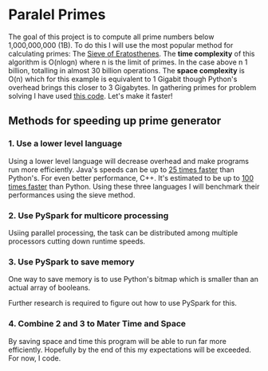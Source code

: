 # Paralel Primes

The goal of this project is to compute all prime numbers below 1,000,000,000
(1B). To do this I will use the most popular method for calculating primes: The
[Sieve of Eratosthenes](https://en.wikipedia.org/wiki/Sieve_of_Eratosthenes).
The **time complexity** of this algorithm is O(nlogn) where n is the limit of
primes. In the case above n 1 billion, totalling in almost 30 billion
operations. The **space complexity** is O(n) which for this example is
equivalent to 1 Gigabit though Python's overhead brings this closer to
3 Gigabytes. In gathering primes for problem solving I have used
[this code](https://github.com/jshams/mini-projects/tree/master/primes/sieve-of-eratosthenes). Let's make it faster!

## Methods for speeding up prime generator

### 1. Use a lower level language

Using a lower level language will decrease overhead and make programs run more
efficiently. Java's speeds can be up to
[25 times faster](https://benchmarksgame-team.pages.debian.net/benchmarksgame/fastest/python3-java.html)
than Python's. For even better performance, C++. It's estimated to be up to
[100 times faster](https://stackoverflow.com/questions/801657/is-python-faster-and-lighter-than-c)
than Python. Using these three languages I will benchmark their performances
using the sieve method.

### 2. Use PySpark for multicore processing

Usiing parallel processing, the task can be distributed among multiple
processors cutting down runtime speeds.

### 3. Use PySpark to save memory

One way to save memory is to use Python's bitmap which is smaller than an
actual array of booleans.

Further research is required to figure out how to use PySpark for this.

### 4. Combine 2 and 3 to Mater Time and Space

By saving space and time this program will be able to run far more efficiently.
Hopefully by the end of this my expectations will be exceeded. For now, I code.
